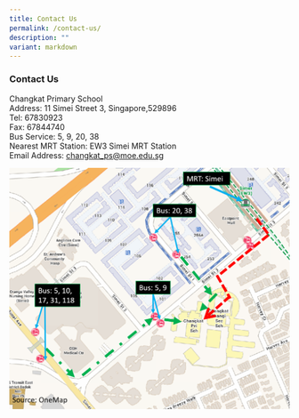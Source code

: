 ```yaml
---
title: Contact Us
permalink: /contact-us/
description: ""
variant: markdown
---
```

### Contact Us

Changkat Primary School <br>
Address: 11 Simei Street 3, Singapore,529896 
<br>Tel: 67830923 <br>Fax: 67844740 <br>
Bus Service: 5, 9, 20, 38
<br> Nearest MRT Station: EW3 Simei MRT Station 
<br>Email Address:&nbsp;[changkat_ps@moe.edu.sg](mailto:changkat_ps@moe.edu.sg)

![Changkat Primary School area map](/images/Contactus/ckps_transport_map.png)